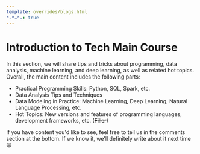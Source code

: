 ```yaml
---
template: overrides/blogs.html
ᴴₒᴴₒᴴₒ: true
---
```


# Introduction to Tech Main Course

In this section, we will share tips and tricks about programming, data analysis, machine learning, and deep learning, as well as related hot topics. Overall, the main content includes the following parts:

- Practical Programming Skills: Python, SQL, Spark, etc.
- Data Analysis Tips and Techniques
- Data Modeling in Practice: Machine Learning, Deep Learning, Natural Language Processing, etc.
- Hot Topics: New versions and features of programming languages, development frameworks, etc. (~~Filler~~)

If you have content you'd like to see, feel free to tell us in the comments section at the bottom. If we know it, we'll definitely write about it next time :smile: